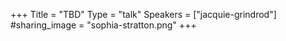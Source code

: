 +++
Title = "TBD"
Type = "talk"
Speakers = ["jacquie-grindrod"]
#sharing_image = "sophia-stratton.png"
+++

